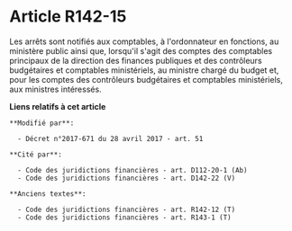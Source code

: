 # Article R142-15

Les arrêts sont notifiés aux comptables, à l'ordonnateur en fonctions, au ministère public ainsi que, lorsqu'il s'agit des
comptes des comptables principaux de la direction des finances publiques et des contrôleurs budgétaires et comptables
ministériels, au ministre chargé du budget et, pour les comptes des contrôleurs budgétaires et comptables ministériels, aux
ministres intéressés.

**Liens relatifs à cet article**

	**Modifié par**:

	  - Décret n°2017-671 du 28 avril 2017 - art. 51

	**Cité par**:

	  - Code des juridictions financières - art. D112-20-1 (Ab)
	  - Code des juridictions financières - art. D142-22 (V)

	**Anciens textes**:

	  - Code des juridictions financières - art. R142-12 (T)
	  - Code des juridictions financières - art. R143-1 (T)
